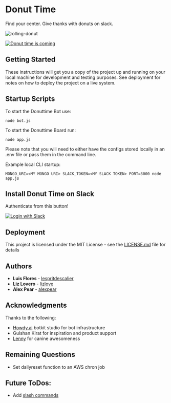 # Donut Time

Find your center. Give thanks with donuts on slack.

![rolling-donut](https://raw.githubusercontent.com/lizlove/donut-time-bot/master/donuttime-board/public/rolling-donut.gif)


[![Donut time is coming](https://i.vimeocdn.com/video/698645746_200x150.webp)](https://vimeo.com/268003604)


## Getting Started

These instructions will get you a copy of the project up and running on your local machine for development and testing purposes. 
See deployment for notes on how to deploy the project on a live system. 

## Startup Scripts

To start the Donuttime Bot use:
``` 
node bot.js
```

To start the Donuttime Board run:
```
node app.js
```

Please note that you will need to either have the configs stored locally in an .env file or pass them in the command line. 

Example local CLI startup:
```
MONGO_URI=<MY MONGO URI> SLACK_TOKEN=<MY SLACK TOKEN> PORT=3000 node app.js
```


## Install Donut Time on Slack

Authenticate from this button!

[![Login with Slack](https://platform.slack-edge.com/img/add_to_slack.png)](https://slack.com/oauth/authorize?scope=commands+team%3Aread&client_id=13962040612.323802081317)

## Deployment

This project is licensed under the MIT License - see the [LICENSE.md](LICENSE.md) file for details

## Authors

* **Luis Flores** - [lespritdescalier](https://github.com/lespritdescalier)
* **Liz Lovero** - [lizlove](https://github.com/lizlove)
* **Alex Pear**  - [alexpear](https://github.com/alexpear)

## Acknowledgments

Thanks to the following:
* [Howdy.ai](https://www.botkit.ai/) botkit studio for bot infrastructure
* Gulshan Kirat for inspiration and product support
* [Lenny](https://www.instagram.com/lillenlen/) for canine awesomeness


## Remaining Questions
* Set dailyreset function to an AWS chron job


## Future ToDos:

* Add [slash commands](https://github.com/howdyai/botkit/blob/master/examples/slack/slackbutton_slashcommand.js)
